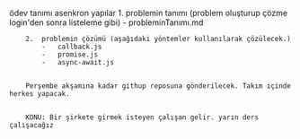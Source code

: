 ödev tanımı
    asenkron yapılar
        1.  problemin tanımı (problem oluşturup çözme login'den sonra listeleme gibi)
            -   probleminTanımı.md

        2.  problemin çözümü (aşağıdaki yöntemler kullanılarak çözülecek.)
            -   callback.js
            -   promise.js
            -   async-await.js


        Perşembe akşamına kadar githup reposuna gönderilecek. Takım içinde herkes yapacak.


        KONU: Bir şirkete girmek isteyen çalışan gelir. yarın ders çalışacağız